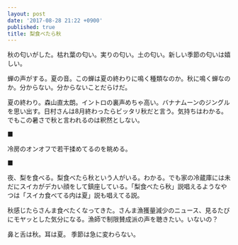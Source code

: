 ```yaml
---
layout: post
date: '2017-08-28 21:22 +0900'
published: true
title: 梨食べたら秋
---
```

秋の匂いがした。枯れ葉の匂い。実りの匂い。土の匂い。新しい季節の匂いは嬉しい。

蝉の声がする。夏の音。この蝉は夏の終わりに鳴く種類なのか。秋に鳴く蝉なのか。分からない。分からないことだらけだ。

夏の終わり。森山直太朗。イントロの裏声めちゃ高い。バナナムーンのジングルを思い出す。日村さんは8月終わったらビッタリ秋だと言う。気持ちはわかる。でもこの暑さで秋と言われるのは釈然としない。

■

冷房のオンオフで若干揉めてるのを眺める。

■

夜、梨を食べる。梨食べたら秋という人がいる。わかる。でも家の冷蔵庫には未だにスイカがデカい顔をして鎮座している。「梨食べたら秋」説唱えるようなやつは「スイカ食べてる内は夏」説も唱えてる説。

秋感じたらさんま食べたくなってきた。さんま漁獲量減少のニュース、見るたびにモヤッとした気分になる。漁師で制限賛成派の声を聴きたい。いないの？

鼻と舌は秋。耳は夏。
季節は急に変わらない。